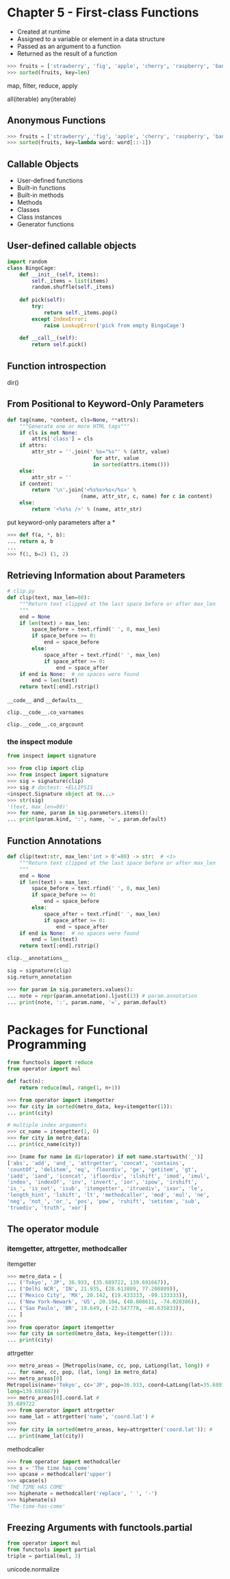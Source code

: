# Chapter 5 - First-class Functions

- Created at runtime
- Assigned to a variable or element in a data structure
- Passed as an argument to a function
- Returned as the result of a function

```python
>>> fruits = ['strawberry', 'fig', 'apple', 'cherry', 'raspberry', 'banana']
>>> sorted(fruits, key=len)
```

map, filter, reduce, apply

all(iterable) any(iterable)

## Anonymous Functions

```python
>>> fruits = ['strawberry', 'fig', 'apple', 'cherry', 'raspberry', 'banana']
>>> sorted(fruits, key=lambda word: word[::-1])
```

## Callable Objects

- User-defined functions
- Built-in functions
- Built-in methods
- Methods
- Classes
- Class instances
- Generator functions

## User-defined callable objects

```python
import random
class BingoCage:
    def __init__(self, items):
        self._items = list(items) 
        random.shuffle(self._items) 
    
    def pick(self): 
        try:
            return self._items.pop()
        except IndexError:
            raise LookupError('pick from empty BingoCage') 
    
    def __call__(self): 
        return self.pick()
```

## Function introspection

dir()

## From Positional to Keyword-Only Parameters

```python
def tag(name, *content, cls=None, **attrs):
    """Generate one or more HTML tags"""
    if cls is not None:
        attrs['class'] = cls
    if attrs:
        attr_str = ''.join(' %s="%s"' % (attr, value)
                            for attr, value
                            in sorted(attrs.items()))
    else:
        attr_str = ''
    if content:
        return '\n'.join('<%s%s>%s</%s>' %
                        (name, attr_str, c, name) for c in content)
    else:
        return '<%s%s />' % (name, attr_str)
```

put keyword-only parameters after a *

```python
>>> def f(a, *, b):
... return a, b
...
>>> f(1, b=2) (1, 2)
```

## Retrieving Information about Parameters

```python
# clip.py
def clip(text, max_len=80):
    """Return text clipped at the last space before or after max_len
    """
    end = None
    if len(text) > max_len:
        space_before = text.rfind(' ', 0, max_len)
        if space_before >= 0:
            end = space_before
        else:
            space_after = text.rfind(' ', max_len)
            if space_after >= 0:
                end = space_after
    if end is None:  # no spaces were found
        end = len(text)
    return text[:end].rstrip()
```

`__code__` and `__defaults__`

`clip.__code__.co_varnames`

`clip.__code__.co_argcount`

### the inspect module

```py
from inspect import signature

>>> from clip import clip
>>> from inspect import signature
>>> sig = signature(clip)
>>> sig # doctest: +ELLIPSIS
<inspect.Signature object at 0x...>
>>> str(sig)
'(text, max_len=80)'
>>> for name, param in sig.parameters.items():
... print(param.kind, ':', name, '=', param.default)
```

## Function Annotations

```py
def clip(text:str, max_len:'int > 0'=80) -> str:  # <1>
    """Return text clipped at the last space before or after max_len
    """
    end = None
    if len(text) > max_len:
        space_before = text.rfind(' ', 0, max_len)
        if space_before >= 0:
            end = space_before
        else:
            space_after = text.rfind(' ', max_len)
            if space_after >= 0:
                end = space_after
    if end is None:  # no spaces were found
        end = len(text)
    return text[:end].rstrip()
```

```py
clip.__annotations__

sig = signature(clip)
sig.return_annotation

>>> for param in sig.parameters.values():
... note = repr(param.annotation).ljust(13) # param.annotation
... print(note, ':', param.name, '=', param.default)
```

# Packages for Functional Programming

```python
from functools import reduce
from operator import mul

def fact(n):
    return reduce(mul, range(1, n+1))
```

```python
>>> from operator import itemgetter
>>> for city in sorted(metro_data, key=itemgetter(1)):
... print(city)

# multiple index arguments
>>> cc_name = itemgetter(1, 0)
>>> for city in metro_data:
... print(cc_name(city))
```

```python
>>> [name for name in dir(operator) if not name.startswith('_')]
['abs', 'add', 'and_', 'attrgetter', 'concat', 'contains',
'countOf', 'delitem', 'eq', 'floordiv', 'ge', 'getitem', 'gt',
'iadd', 'iand', 'iconcat', 'ifloordiv', 'ilshift', 'imod', 'imul',
'index', 'indexOf', 'inv', 'invert', 'ior', 'ipow', 'irshift',
'is_', 'is_not', 'isub', 'itemgetter', 'itruediv', 'ixor', 'le',
'length_hint', 'lshift', 'lt', 'methodcaller', 'mod', 'mul', 'ne',
'neg', 'not_', 'or_', 'pos', 'pow', 'rshift', 'setitem', 'sub',
'truediv', 'truth', 'xor']
```

## The operator module

### itemgetter, attrgetter, methodcaller

itemgetter

```py
>>> metro_data = [
... ('Tokyo', 'JP', 36.933, (35.689722, 139.691667)),
... ('Delhi NCR', 'IN', 21.935, (28.613889, 77.208889)),
... ('Mexico City', 'MX', 20.142, (19.433333, -99.133333)),
... ('New York-Newark', 'US', 20.104, (40.808611, -74.020386)),
... ('Sao Paulo', 'BR', 19.649, (-23.547778, -46.635833)),
... ]
>>>
>>> from operator import itemgetter
>>> for city in sorted(metro_data, key=itemgetter(1)):
... print(city)
```

attrgetter

```py
>>> metro_areas = [Metropolis(name, cc, pop, LatLong(lat, long)) # 
... for name, cc, pop, (lat, long) in metro_data]
>>> metro_areas[0]
Metropolis(name='Tokyo', cc='JP', pop=36.933, coord=LatLong(lat=35.689722,
long=139.691667))
>>> metro_areas[0].coord.lat # 
35.689722
>>> from operator import attrgetter
>>> name_lat = attrgetter('name', 'coord.lat') # 
>>>
>>> for city in sorted(metro_areas, key=attrgetter('coord.lat')): # 
... print(name_lat(city))
```

methodcaller

```py
>>> from operator import methodcaller
>>> s = 'The time has come'
>>> upcase = methodcaller('upper')
>>> upcase(s)
'THE TIME HAS COME'
>>> hiphenate = methodcaller('replace', ' ', '-')
>>> hiphenate(s)
'The-time-has-come'
```

## Freezing Arguments with functools.partial

```py
from operator import mul
from functools import partial
triple = partial(mul, 3)
```

unicode.normalize

```py

```
